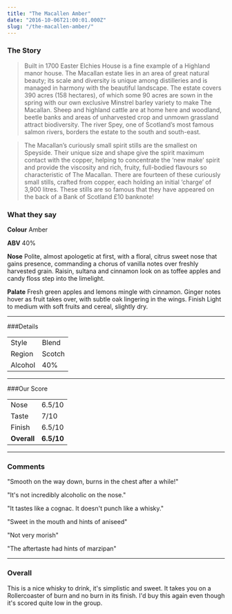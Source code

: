 ```yaml
---
title: "The Macallen Amber"
date: "2016-10-06T21:00:01.000Z"
slug: "/the-macallen-amber/"
---
```

### The Story

> Built in 1700 Easter Elchies House is a fine example of a Highland manor house.  The Macallan estate lies in an area of great natural beauty; its scale and diversity is unique among distilleries and is managed in harmony with the beautiful landscape. The estate covers 390 acres (158 hectares), of which some 90 acres are sown in the spring with our own exclusive Minstrel barley variety to make The Macallan.  Sheep and highland cattle are at home here and woodland, beetle banks and areas of unharvested crop and unmown grassland attract biodiversity.  The river Spey, one of Scotland’s most famous salmon rivers, borders the estate to the south and south-east.

>The Macallan’s curiously small spirit stills are the smallest on Speyside. Their unique size and shape give the spirit maximum contact with the copper, helping to concentrate the ‘new make’ spirit and provide the viscosity and rich, fruity, full-bodied flavours so characteristic of The Macallan. There are fourteen of these curiously small stills, crafted from copper, each holding an initial ‘charge’ of 3,900 litres. These stills are so famous that they have appeared on the back of a Bank of Scotland £10 banknote!

### What they say

**Colour**
Amber

**ABV**
40%

**Nose**
Polite, almost apologetic at first, with a floral, citrus sweet nose that gains presence, commanding a chorus of vanilla notes over freshly harvested grain. Raisin, sultana and cinnamon look on as toffee apples and candy floss step into the limelight.

**Palate**
Fresh green apples and lemons mingle with cinnamon. Ginger notes hover as fruit takes over, with subtle oak lingering in the wings.
Finish
Light to medium with soft fruits and cereal, slightly dry.

---

###Details
<table>  
<tr>  
<td class="grey">Style</td><td>Blend</td>  
</tr>  
<tr>  
<td class="grey">Region</td><td>Scotch</td>  
</tr>  
<tr>  
<td class="grey">Alcohol</td><td>40%</td>  
</tr>  
</table>


---

###Our Score
<table class="score-table">  
<tr>  
<td class="grey">Nose</td><td>6.5/10</td>  
</tr>  
<tr>  
<td class="grey">Taste</td><td>7/10</td>  
</tr>  
<tr>  
<td class="grey">Finish</td><td>6.5/10</td>  
</tr>  
<tr>  
<td class="grey"><strong>Overall</strong></td><td><strong>6.5/10</strong></td>  
</tr>  
</table>

---

### Comments
"Smooth on the way down, burns in the chest after a while!"

"It's not incredibly alcoholic on the nose."

"It tastes like a cognac. It doesn't punch like a whisky."

"Sweet in the mouth and hints of aniseed"

"Not very morish"

"The aftertaste had hints of marzipan"

---

### Overall

This is a nice whisky to drink, it's simplistic and sweet. It takes you on a Rollercoaster of burn and no burn in its finish. I'd buy this again even though it's scored quite low in the group. 


 <script type="application/ld+json">
        {
        "@context": "http://schema.org/",
        "@type": "Product",
        "name": "The Macallen Amber",
        "image": "http://whiskeynerds.com/content/images/2016/10/Macallan-amber-2.jpg",
        "description": "This is a nice whisky to drink, it's simplistic and sweet. It takes you on a Rollercoaster of burn and no burn in its finish. ",
        "brand": {
            "@type": "Thing",
            "name": "Macallen"
        },
        "aggregateRating": {
            "@type": "AggregateRating",
            "ratingValue": "3.25",
            "reviewCount": "10"
        }
        }
    </script>
    